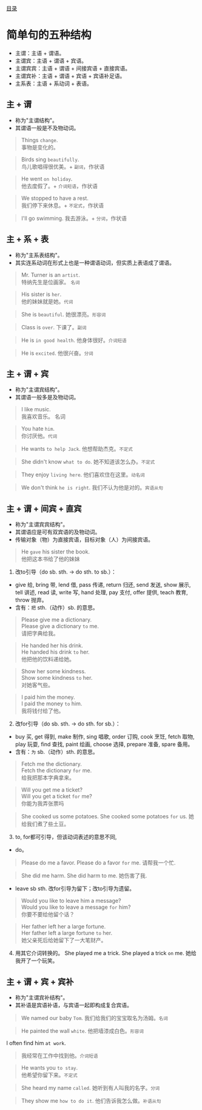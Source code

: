 [目录](../README.md)
# 简单句的五种结构

* 主谓：主语 + 谓语。
* 主谓宾：主语 + 谓语 + 宾语。
* 主谓宾宾：主语 + 谓语 + 间接宾语 + 直接宾语。
* 主谓宾补：主语 + 谓语 + 宾语 + 宾语补足语。
* 主系表：主语 + 系动词 + 表语。

## **主 + 谓**
* 称为"主谓结构"。  
* 其谓语一般是不及物动词。
> Things `change`.  
  事物是变化的。

> Birds sing `beautifully`.  
鸟儿歌唱得很优美。+ `副词`，作状语

> He went `on holiday`.  
他去度假了。+ `介词短语`，作状语

> We stopped to have a rest.  
我们停下来休息。+ `不定式`，作状语

> I'll go swimming.
我去游泳。+ `分词`，作状语

## **主 + 系 + 表**
* 称为"主系表结构"。
* 其实连系动词在形式上也是一种谓语动词，但实质上表语成了谓语。

> Mr. Turner is an `artist`.   
  特纳先生是位画家。 `名词`

> His sister is `her`.   
他的妹妹就是她。`代词`

> She is `beautiful`.
她很漂亮。`形容词`

> Class is `over`.
下课了。`副词`

> He is `in good health`.
他身体很好。`介词短语`

> He is `excited`. 
他很兴奋。`分词`

## **主 + 谓 + 宾**
* 称为"主谓宾结构"。
* 其谓语一般多是及物动词。
> I like music.   
我喜欢音乐。 名词

> You hate `him`.  
你讨厌他。`代词`

> He wants `to help Jack`.
他想帮助杰克。`不定式`

> She didn't know `what to do`.
她不知道该怎么办。`不定式`

> They enjoy `living here`.
他们喜欢住在这里。`动名词`

> We don't think `he is right`.
我们不认为他是对的。`宾语从句`

## **主 + 谓 + 间宾 + 直宾**
* 称为"主谓宾宾结构"。
* 其谓语应是可有双宾语的及物动词。
* 传输对象（物）为直接宾语，目标对象（人）为间接宾语。
> He `gave` his sister the book.     
  他把这本书给了他的妹妹

1.  改to引导（do sb. sth. -> do sth. to sb.）： 
* give 给, bring 带, lend 借, pass 传递, return 归还, send 发送, show 展示, tell 讲述, read 读, write 写, hand 处理, pay 支付, offer 提供, teach 教育, throw 抛弃。  
* 含有：`把` sth.（动作）sb. 的意思。

> Please give me a dictionary.   
Please give a dictionary `to` me.   
请把字典给我。

> He handed her his drink.  
He handed his drink `to` her.  
他把他的饮料递给她。   
 
> Show her some kindness.   
Show some kindness `to` her.   
对她客气些。

> I paid him the money.  
I paid the money `to` him.    
我将钱付给了他。 

2. 改for引导（do sb. sth. -> do sth. for sb.）： 
* buy 买, get 得到, make 制作, sing 唱歌, order 订购, cook 烹饪, fetch 取物, play 玩耍, find 查找, paint 绘画, choose 选择, prepare 准备, spare 备用。
* 含有：`为` sb.（动作）sth. 的意思。

> Fetch me the dictionary.  
Fetch the dictionary `for` me.   
给我把那本字典拿来。

> Will you get me a ticket?  
Will you get a ticket `for` me?   
你能为我弄张票吗  

> She cooked us some potatoes. 
She cooked some potatoes `for` us. 
她给我们煮了些土豆。

3. to, for都可引导，但该动词表述的意思不同, 
* do。
> Please do me a favor.
Please do a favor `for` me.
请帮我一个忙.

> She did me harm. 
She did harm to me. 
她伤害了我.
* leave sb sth. 改for引导为留下；改to引导为遗留。
> Would you like to leave him a message?   
Would you like to leave a message `for` him?   
你要不要给他留个话？

> Her father left her a large fortune.   
Her father left a large fortune `to` her.   
她父亲死后给她留下了一大笔财产。

4. 用其它介词转换的。
She played me a trick.
She played a trick `on` me.
她给我开了一个玩笑。

## **主 + 谓 + 宾 + 宾补**
* 称为"主谓宾补结构"。
* 其补语是宾语补语，与宾语一起即构成复合宾语。

> We named our baby `Tom`.
我们给我们的宝宝取名为汤姆。`名词`

> He painted the wall `white`.
他把墙漆成白色。`形容词`

I often find him `at work`.
> 我经常在工作中找到他。`介词短语`

> He wants you `to stay`.  
他希望你留下来。`不定式`

> She heard my name `called`.
她听到有人叫我的名字。`分词`

> They show me `how to do it`.
他们告诉我怎么做。`补语从句`